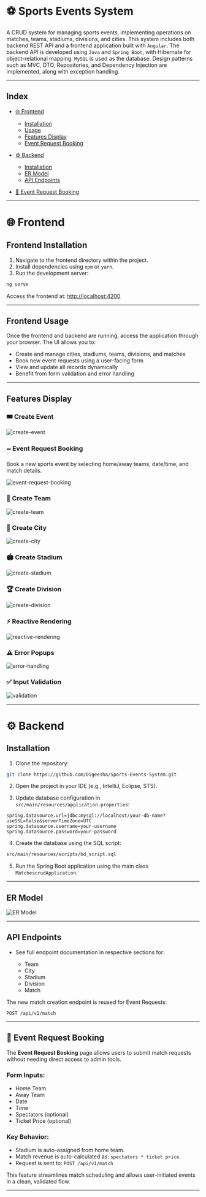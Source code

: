 # ⚽ Sports Events System

A CRUD system for managing sports events, implementing operations on matches, teams, stadiums, divisions, and cities. This system includes both backend REST API and a frontend application built with `Angular`.
The backend API is developed using `Java` and `Spring Boot`, with Hibernate for object-relational mapping. `MySQL` is used as the database. Design patterns such as MVC, DTO, Repositories, and Dependency Injection are implemented, along with exception handling.

---

## Index

* [🌐 Frontend](#-frontend)

  * [Installation](#frontend-installation)
  * [Usage](#frontend-usage)
  * [Features Display](#features-display)
  * [Event Request Booking](#event-request-booking)
* [⚙ Backend](#-backend)

  * [Installation](#installation)
  * [ER Model](#er-model)
  * [API Endpoints](#api-endpoints)
* [📄 Event Request Booking](#event-request-booking)

---

# 🌐 Frontend

## Frontend Installation

1. Navigate to the frontend directory within the project.
2. Install dependencies using `npm` or `yarn`.
3. Run the development server:

```bash
ng serve
```

Access the frontend at:
[http://localhost:4200](http://localhost:4200)

---

## Frontend Usage

Once the frontend and backend are running, access the application through your browser. The UI allows you to:

* Create and manage cities, stadiums, teams, divisions, and matches
* Book new event requests using a user-facing form
* View and update all records dynamically
* Benefit from form validation and error handling

---

## Features Display

### 🎟 Create Event

![create-event](https://github.com/Digeesha/Sports-Events-CRUD/assets/86586819/6976aebd-de63-4528-bd65-fa33b9fac72a)

### 🗕 Event Request Booking

Book a new sports event by selecting home/away teams, date/time, and match details.

![event-request-booking](https://github.com/Digeesha/Sports-Events-CRUD/assets/86586819/YOUR_IMAGE_ID_HERE)

### 👥 Create Team

![create-team](https://github.com/Digeesha/Sports-Events-CRUD/assets/86586819/ab842581-67ca-429d-943e-3f235291fc93)

### 🏩 Create City

![create-city](https://github.com/Digeesha/Sports-Events-CRUD/assets/86586819/a074b796-2cfa-4491-9242-649dde45ce95)

### 🏟 Create Stadium

![create-stadium](https://github.com/Digeesha/Sports-Events-CRUD/assets/86586819/74b7818a-d3fc-451a-a110-772ce9765af6)

### 🏆 Create Division

![create-division](https://github.com/Digeesha/Sports-Events-CRUD/assets/86586819/c80d3e9f-d786-4c7d-a258-4986f31d9610)

### ⚡ Reactive Rendering

![reactive-rendering](https://github.com/Digeesha/Sports-Events-CRUD/assets/86586819/7bd1108b-a872-4e3d-9edf-49e6e36b21df)

### ⚠️ Error Popups

![error-handling](https://github.com/Digeesha/Sports-Events-CRUD/assets/86586819/64111775-fa5f-47dd-add9-562bfa9d37c2)

### ✅ Input Validation

![validation](https://github.com/Digeesha/Sports-Events-CRUD/assets/86586819/1f032a42-424a-4576-beb6-10e609e752d5)

---

# ⚙ Backend

## Installation

1. Clone the repository:

```bash
git clone https://github.com/Digeesha/Sports-Events-System.git
```

2. Open the project in your IDE (e.g., IntelliJ, Eclipse, STS).

3. Update database configuration in `src/main/resources/application.properties`:

```properties
spring.datasource.url=jdbc:mysql://localhost/your-db-name?useSSL=false&serverTimeZone=UTC
spring.datasource.username=your-username
spring.datasource.password=your-password
```

4. Create the database using the SQL script:

```bash
src/main/resources/scripts/bd_script.sql
```

5. Run the Spring Boot application using the main class `MatchescrudApplication`.

---

## ER Model

![ER Model](https://github.com/Digeesha/Sports-Events-CRUD/assets/86586819/8409d484-4e3a-4c96-b276-697551988f5a)

---

## API Endpoints

* See full endpoint documentation in respective sections for:

  * Team
  * City
  * Stadium
  * Division
  * Match

The new match creation endpoint is reused for Event Requests:

```http
POST /api/v1/match
```

---

## 📄 Event Request Booking

The **Event Request Booking** page allows users to submit match requests without needing direct access to admin tools.

### Form Inputs:

* Home Team
* Away Team
* Date
* Time
* Spectators (optional)
* Ticket Price (optional)

### Key Behavior:

* Stadium is auto-assigned from home team.
* Match revenue is auto-calculated as: `spectators * ticket price`.
* Request is sent to:
  `POST /api/v1/match`

This feature streamlines match scheduling and allows user-initiated events in a clean, validated flow.

---

